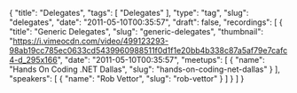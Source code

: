 {
  "title": "Delegates",
  "tags": [
    "Delegates"
  ],
  "type": "tag",
  "slug": "delegates",
  "date": "2011-05-10T00:35:57",
  "draft": false,
  "recordings": [
    {
      "title": "Generic Delegates",
      "slug": "generic-delegates",
      "thumbnail": "https://i.vimeocdn.com/video/499123293-98ab19cc785ec0633cd5439960988511f0d1f1e20bb4b338c87a5af79e7cafc4-d_295x166",
      "date": "2011-05-10T00:35:57",
      "meetups": [
        {
          "name": "Hands On Coding .NET Dallas",
          "slug": "hands-on-coding-net-dallas"
        }
      ],
      "speakers": [
        {
          "name": "Rob Vettor",
          "slug": "rob-vettor"
        }
      ]
    }
  ]
}